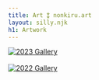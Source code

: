 ```yaml
---
title: Art ⁑ nonkiru.art
layout: silly.njk
h1: Artwork
---
```


<a href="/art/2023/" class="imgbutton_small"><img src="/assets/website/buttons/2023.png" class="imgborder" alt="2023 Gallery" style="max-width: 100%;"></a>
<br><br>
<a href="/art/2022/" class="imgbutton_small"><img src="/assets/website/buttons/2022.png" class="imgborder" alt="2022 Gallery" style="max-width: 100%;"></a>